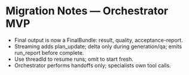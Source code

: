 # Migration Notes — Orchestrator MVP

- Final output is now a FinalBundle: result, quality, acceptance-report.
- Streaming adds plan_update; delta only during generation/qa; emits run_report before complete.
- Use threadId to resume runs; omit to start fresh.
- Orchestrator performs handoffs only; specialists own tool calls.
